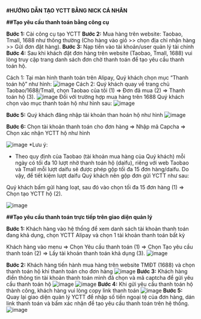 
**#HƯỚNG DẪN TẠO YCTT BẰNG NICK CÁ NHÂN**

**##Tạo yêu cầu thanh toán bằng công cụ**

**Bước 1:** Cài công cụ tạo YCTT
**Bước 2:** Mua hàng trên website: Taobao, Tmall, 1688 như thông thường (Cho hàng vào giỏ >> chọn địa chỉ nhận hàng >> Gửi đơn đặt hàng).
**Bước 3:** Nạp tiền vào tài khoản/user quản lý tài chính 
**Bước 4:** Sau khi khách đặt đơn hàng trên website (Taobao, Tmall, 1688) vui lòng truy cập trang danh sách đơn chờ thanh toán để tạo yêu cầu thanh toán hộ.

Cách 1: Tại màn hình thanh toán trên Alipay, Quý khách chọn mục “Thanh toán hộ” như hình:
![image](https://user-images.githubusercontent.com/85599407/185875456-a2df07eb-98b6-4c6a-a19e-d3e23298ada4.png)
Cách 2: Quý khách quay về trang chủ Taobao/1688/Tmall, chọn Taobao của tôi (1) => Đơn đã mua (2) => Thanh toán hộ (3).
![image](https://user-images.githubusercontent.com/85599407/185875580-1858b090-9800-4afa-bd29-dc27c470cdba.png)
Đối với trường hợp mua hàng trên 1688 Quý khách chọn vào mục thanh toán hộ như hình sau:
![image](https://user-images.githubusercontent.com/85599407/185875631-c34567bc-d705-4d95-b9a8-f8a9d8e81173.png)

**Bước 5:** Quý khách đăng nhập tài khoản than hoán hộ như hình
![image](https://user-images.githubusercontent.com/85599407/185875752-6fc05038-4249-4542-9b7f-bbf462a5f292.png)

**Bước 6:** Chọn tài khoản thanh toán cho đơn hàng => Nhập mã Capcha => Chọn xác nhận YCTT hộ như hình

![image](https://user-images.githubusercontent.com/85599407/185875858-7135c5e0-5bfd-4e1d-b58d-4f6e91e9b2fa.png)
*Lưu ý: 
- Theo quy định của Taobao (tài khoản mua hàng của Quý khách) mỗi ngày có tối đa 10 lượt nhờ thanh toán hộ (daifu), riêng với web Taobao và Tmall mỗi lượt daifu sẽ được phép gộp tối đa 15 đơn hàng/daifu. Do vậy, để tiết kiệm lượt daifu Quý khách nên gộp đơn gửi YCTT như sau:

Quý khách bấm gửi hàng loạt, sau đó vào chọn tối đa 15 đơn hàng (1) => Chọn tạo YCTT hộ (2).

![image](https://user-images.githubusercontent.com/85599407/185875909-8c944e0e-1a05-491b-b8fc-cedaff50392c.png)


**##Tạo yêu cầu thanh toán trực tiếp trên giao diện quản lý**

**Bước 1:** Khách hàng vào hệ thống để xem danh sách tài khoản thanh toán đang khả dụng, chọn YCTT Alipay và chọn 1 tài khoản thanh toán bất kỳ

Khách hàng vào menu => Chọn Yêu cầu thanh toán (1) => Chọn Tạo yêu cầu thanh toán (2) => Lấy tài khoản thanh toán khả dụng (3).
![image](https://user-images.githubusercontent.com/85599407/185870576-c08d821b-9336-4ce2-9ecd-39ba020b15ad.png)

**Bước 2:** Khách hàng tiến hành mua hàng trên website TMĐT (1688) và chọn thanh toán hộ khi thanh toán cho đơn hàng
![image](https://user-images.githubusercontent.com/85599407/185870830-4b9129cb-7d96-4e21-97ad-1ac035a965b7.png)
**Bước 3:** Khách hàng điền thông tin tài khoản thanh toán mình đã chọn và mã captcha để gửi yêu cầu thanh toán hộ
![image](https://user-images.githubusercontent.com/85599407/185870925-83450355-b0ea-4f47-9b8d-ee8c8d187dbc.png)
![image](https://user-images.githubusercontent.com/85599407/185871190-1c656f88-7015-4c9b-923a-e69702b556c3.png)
**Bước 4:** Khi gửi yêu cầu thanh toán hộ thành công, khách hàng vui lòng copy link thanh toán
![image](https://user-images.githubusercontent.com/85599407/185871564-58563c9c-5200-4e30-ba92-d55b90c78b3c.png)
**Bước 5:** Quay lại giao diện quản lý YCTT để nhập số tiền ngoại tệ của đơn hàng, dán link thanh toán và bấm xác nhận để tạo yêu cầu thanh toán trên hệ thống.
![image](https://user-images.githubusercontent.com/85599407/185872045-629d9f7c-d583-47a2-a561-7390b67b8e66.png)

